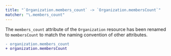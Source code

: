 ```yaml
---
title: "`Organization.members_count` -> `Organization.membersCount`"
matcher: "\.members_count"
---
```


The `members_count` attribute of the `Organization` resource has been renamed to `membersCount` to match the naming convention of other attributes.

```diff
- organization.members_count
+ organization.membersCount
```
